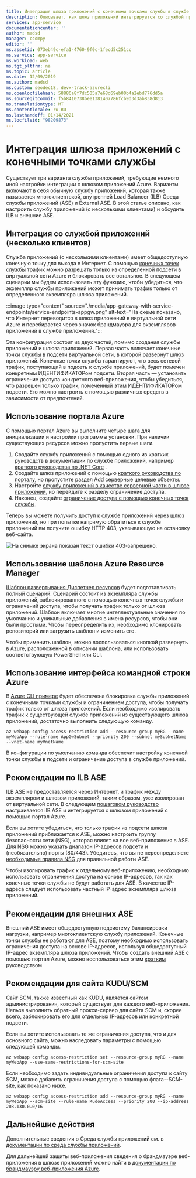 ```yaml
---
title: Интеграция шлюза приложений с конечными точками службы в службе приложений Azure | Документация Майкрософт
description: Описывает, как шлюз приложений интегрируется со службой приложений Azure, защищенной с помощью конечных точек служб.
services: app-service
documentationcenter: ''
author: madsd
manager: ccompy
editor: ''
ms.assetid: 073eb49c-efa1-4760-9f0c-1fecd5c251cc
ms.service: app-service
ms.workload: web
ms.tgt_pltfrm: na
ms.topic: article
ms.date: 12/09/2019
ms.author: madsd
ms.custom: seodec18, devx-track-azurecli
ms.openlocfilehash: 58886a8f7dc505a7e68d69eb00b4a2ebd776dd5a
ms.sourcegitcommit: f5b8410738bee1381407786fcb9d3d3ab838d813
ms.translationtype: MT
ms.contentlocale: ru-RU
ms.lasthandoff: 01/14/2021
ms.locfileid: "98209873"
---
```

# <a name="application-gateway-integration-with-service-endpoints"></a>Интеграция шлюза приложений с конечными точками службы
Существует три варианта службы приложений, требующие немного иной настройки интеграции с шлюзом приложений Azure. Варианты включают в себя обычную службу приложений, которая также называется многоклиентской, внутренней Load Balancer (ILB) Среда службы приложений (ASE) и External ASE. В этой статье описано, как настроить службу приложений (с несколькими клиентами) и обсудить ILB и внешние ASE.

## <a name="integration-with-app-service-multi-tenant"></a>Интеграция со службой приложений (несколько клиентов)
Служба приложений (с несколькими клиентами) имеет общедоступную конечную точку для выхода в Интернет. С помощью [конечных точек службы](../../virtual-network/virtual-network-service-endpoints-overview.md) трафик можно разрешать только из определенной подсети в виртуальной сети Azure и блокировать все остальное. В следующем сценарии мы будем использовать эту функцию, чтобы убедиться, что экземпляр службы приложений может принимать трафик только от определенного экземпляра шлюза приложений.

:::image type="content" source="./media/app-gateway-with-service-endpoints/service-endpoints-appgw.png" alt-text="На схеме показано, что Интернет переводится в шлюз приложений в виртуальной сети Azure и перебирается через значок брандмауэра для экземпляров приложений в службе приложений.":::

Эта конфигурация состоит из двух частей, помимо создания службы приложений и шлюза приложений. Первая часть включает конечные точки службы в подсети виртуальной сети, в которой развернут шлюз приложений. Конечные точки службы гарантируют, что весь сетевой трафик, поступающий в подсеть к службе приложений, будет помечен конкретным ИДЕНТИФИКАТОРом подсети. Вторая часть — установить ограничение доступа конкретного веб-приложения, чтобы убедиться, что разрешен только трафик, помеченный этим ИДЕНТИФИКАТОРом подсети. Его можно настроить с помощью различных средств в зависимости от предпочтений.

## <a name="using-azure-portal"></a>Использование портала Azure
С помощью портал Azure вы выполните четыре шага для инициализации и настройки программы установки. При наличии существующих ресурсов можно пропустить первые шаги.
1. Создайте службу приложений с помощью одного из кратких руководств в документации по службе приложений, например [краткого руководства по .NET Core](../quickstart-dotnetcore.md) .
2. Создайте шлюз приложений с помощью [краткого руководства по порталу](../../application-gateway/quick-create-portal.md), но пропустите раздел Add серверные целевые объекты.
3. Настройте [службу приложений в качестве серверной части в шлюзе приложений](../../application-gateway/configure-web-app-portal.md), но перейдите к разделу ограничение доступа.
4. Наконец, создайте [ограничение доступа с помощью конечных точек службы](../../app-service/app-service-ip-restrictions.md#set-a-service-endpoint-based-rule).

Теперь вы можете получить доступ к службе приложений через шлюз приложений, но при попытке напрямую обратиться к службе приложений вы получите ошибку HTTP 403, указывающую на остановку веб-сайта.

![На снимке экрана показан текст ошибки 403-запрещено.](./media/app-gateway-with-service-endpoints/website-403-forbidden.png)

## <a name="using-azure-resource-manager-template"></a>Использование шаблона Azure Resource Manager
[Шаблон развертывания Диспетчер ресурсов][template-app-gateway-app-service-complete] будет подготавливать полный сценарий. Сценарий состоит из экземпляра службы приложений, заблокированного с помощью конечных точек службы и ограничений доступа, чтобы получать трафик только от шлюза приложений. Шаблон включает многие интеллектуальные значения по умолчанию и уникальные добавления в имена ресурсов, чтобы они были простыми. Чтобы переопределить их, необходимо клонировать репозиторий или загрузить шаблон и изменить его. 

Чтобы применить шаблон, можно воспользоваться кнопкой развернуть в Azure, расположенной в описании шаблона, или использовать соответствующую PowerShell или CLI.

## <a name="using-azure-command-line-interface"></a>Использование интерфейса командной строки Azure
В [Azure CLI примере](../../app-service/scripts/cli-integrate-app-service-with-application-gateway.md) будет обеспечена блокировка службы приложений с конечными точками службы и ограничением доступа, чтобы получать трафик только от шлюза приложений. Если необходимо изолировать трафик к существующей службе приложений из существующего шлюза приложений, достаточно выполнить следующую команду.

```azurecli-interactive
az webapp config access-restriction add --resource-group myRG --name myWebApp --rule-name AppGwSubnet --priority 200 --subnet mySubNetName --vnet-name myVnetName
```

В конфигурации по умолчанию команда обеспечит настройку конечной точки службы в подсети и ограничение доступа в службе приложений.

## <a name="considerations-for-ilb-ase"></a>Рекомендации по ILB ASE
ILB ASE не предоставляется через Интернет, и трафик между экземпляром и шлюзом приложений, таким образом, уже изолирован от виртуальной сети. В следующем [пошаговом руководство](../environment/integrate-with-application-gateway.md) настраивается ilB ASE и интегрируется с шлюзом приложений с помощью портал Azure. 

Если вы хотите убедиться, что только трафик из подсети шлюза приложений приближается к ASE, можно настроить группу безопасности сети (NSG), которая влияет на все веб-приложения в ASE. Для NSG можно указать диапазон IP-адресов подсети и (необязательно) порты (80/443). Убедитесь, что вы не переопределяете [необходимые правила NSG](../environment/network-info.md#network-security-groups) для правильной работы ASE.

Чтобы изолировать трафик к отдельному веб-приложению, необходимо использовать ограничения доступа на основе IP-адресов, так как конечные точки службы не будут работать для ASE. В качестве IP-адреса следует использовать частный IP-адрес экземпляра шлюза приложений.

## <a name="considerations-for-external-ase"></a>Рекомендации для внешних ASE
Внешний ASE имеет общедоступную подсистему балансировки нагрузки, например многоклиентскую службу приложений. Конечные точки службы не работают для ASE, поэтому необходимо использовать ограничения доступа на основе IP-адресов, используя общедоступный IP-адрес экземпляра шлюза приложений. Чтобы создать внешний ASE с помощью портал Azure, можно воспользоваться этим [кратким](../environment/create-external-ase.md) руководством

[template-app-gateway-app-service-complete]: https://github.com/Azure/azure-quickstart-templates/tree/master/201-web-app-with-app-gateway-v2/ "Шаблон Azure Resource Manager для полного сценария"

## <a name="considerations-for-kuduscm-site"></a>Рекомендации для сайта KUDU/SCM
Сайт SCM, также известный как KUDU, является сайтом администрирования, который существует для каждого веб-приложения. Нельзя выполнить обратный прокси-сервер для сайта SCM и, скорее всего, заблокировать его для отдельных IP-адресов или конкретной подсети.

Если вы хотите использовать те же ограничения доступа, что и для основного сайта, можно наследовать параметры с помощью следующей команды.

```azurecli-interactive
az webapp config access-restriction set --resource-group myRG --name myWebApp --use-same-restrictions-for-scm-site
```

Если необходимо задать индивидуальные ограничения доступа к сайту SCM, можно добавить ограничения доступа с помощью флага--SCM-site, как показано ниже.

```azurecli-interactive
az webapp config access-restriction add --resource-group myRG --name myWebApp --scm-site --rule-name KudoAccess --priority 200 --ip-address 208.130.0.0/16
```

## <a name="next-steps"></a>Дальнейшие действия
Дополнительные сведения о Среда службы приложений см. в [документации по среда службы приложений](/azure/app-service/environment).

Для дальнейшей защиты веб-приложения сведения о брандмауэре веб-приложения в шлюзе приложений можно найти в [документации по брандмауэру веб-приложения Azure](../../web-application-firewall/ag/ag-overview.md).
